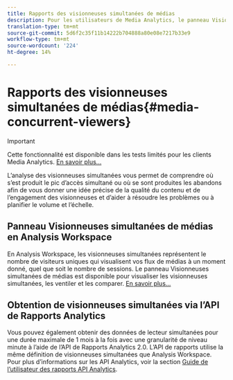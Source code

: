 ```yaml
---
title: Rapports des visionneuses simultanées de médias
description: Pour les utilisateurs de Media Analytics, le panneau Visionneuses de simultanés des médias d’Analysis Workspace vous permet d’analyser les visionneuses simultanées afin de déterminer où s’est produit le pic d’accès simultané ou où des abandons ont eu lieu.
translation-type: tm+mt
source-git-commit: 5d6f2c35f11b14222b704888a80e08e7217b33e9
workflow-type: tm+mt
source-wordcount: '224'
ht-degree: 14%

---
```



# Rapports des visionneuses simultanées de médias{#media-concurrent-viewers}

>[!IMPORTANT]
>
>Cette fonctionnalité est disponible dans les tests limités pour les clients Media Analytics. [En savoir plus...](https://docs.adobe.com/content/help/fr-FR/analytics/landing/an-releases.html)

L’analyse des visionneuses simultanées vous permet de comprendre où s’est produit le pic d’accès simultané ou où se sont produites les abandons afin de vous donner une idée précise de la qualité du contenu et de l’engagement des visionneuses et d’aider à résoudre les problèmes ou à planifier le volume et l’échelle.

## Panneau Visionneuses simultanées de médias en Analysis Workspace

En Analysis Workspace, les visionneuses simultanées représentent le nombre de visiteurs uniques qui visualisent vos flux de médias à un moment donné, quel que soit le nombre de sessions. Le panneau Visionneuses simultanées de médias est disponible pour visualiser les visionneuses simultanées, les ventiler et les comparer. [En savoir plus...](https://docs.adobe.com/content/help/fr-FR/analytics/analyze/analysis-workspace/panels/media-concurrent-viewers.html)

## Obtention de visionneuses simultanées via l’API de Rapports Analytics

Vous pouvez également obtenir des données de lecteur simultanées pour une durée maximale de 1 mois à la fois avec une granularité de niveau minute à l’aide de l’API de Rapports Analytics 2.0. L’API de rapports utilise la même définition de visionneuses simultanées que Analysis Workspace.  Pour plus d’informations sur les API Analytics, voir la section [Guide de l’utilisateur des rapports API Analytics](https://www.adobe.io/apis/experiencecloud/analytics/docs.html#!AdobeDocs/analytics-2.0-apis/master/reporting-guide.md).
